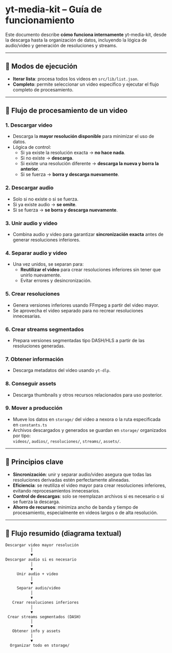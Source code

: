 # yt-media-kit – Guía de funcionamiento

Este documento describe **cómo funciona internamente** yt-media-kit, desde la descarga hasta la organización de datos, incluyendo la lógica de audio/video y generación de resoluciones y streams.

---

## 🔹 Modos de ejecución

- **Iterar lista**: procesa todos los videos en `src/lib/list.json`.  
- **Completo**: permite seleccionar un video específico y ejecutar el flujo completo de procesamiento.

---

## 🔹 Flujo de procesamiento de un video

### 1. Descargar video
- Descarga la **mayor resolución disponible** para minimizar el uso de datos.  
- Lógica de control:
  - Si ya existe la resolución exacta → **no hace nada**.  
  - Si no existe → **descarga**.  
  - Si existe una resolución diferente → **descarga la nueva y borra la anterior**.  
  - Si se fuerza → **borra y descarga nuevamente**.

### 2. Descargar audio
- Solo si no existe o si se fuerza.  
- Si ya existe audio → **se omite**.  
- Si se fuerza → **se borra y descarga nuevamente**.

### 3. Unir audio y video
- Combina audio y video para garantizar **sincronización exacta** antes de generar resoluciones inferiores.

### 4. Separar audio y video
- Una vez unidos, se separan para:
  - **Reutilizar el video** para crear resoluciones inferiores sin tener que unirlo nuevamente.  
  - Evitar errores y desincronización.

### 5. Crear resoluciones
- Genera versiones inferiores usando FFmpeg a partir del video mayor.  
- Se aprovecha el video separado para no recrear resoluciones innecesarias.

### 6. Crear streams segmentados
- Prepara versiones segmentadas tipo DASH/HLS a partir de las resoluciones generadas.

### 7. Obtener información
- Descarga metadatos del video usando `yt-dlp`.

### 8. Conseguir assets
- Descarga thumbnails y otros recursos relacionados para uso posterior.

### 9. Mover a producción
- Mueve los datos en `storage/` del video a nexora o la ruta especificada en `constants.ts`
- Archivos descargados y generados se guardan en `storage/` organizados por tipo:  
  `videos/`, `audios/`, `resoluciones/`, `streams/`, `assets/`.

---

## 🔹 Principios clave

- **Sincronización**: unir y separar audio/video asegura que todas las resoluciones derivadas estén perfectamente alineadas.  
- **Eficiencia**: se reutiliza el video mayor para crear resoluciones inferiores, evitando reprocesamientos innecesarios.  
- **Control de descargas**: solo se reemplazan archivos si es necesario o si se fuerza la descarga.  
- **Ahorro de recursos**: minimiza ancho de banda y tiempo de procesamiento, especialmente en videos largos o de alta resolución.

---

## 🔹 Flujo resumido (diagrama textual)

```markdown
Descargar video mayor resolución
           │
           ▼
Descargar audio si es necesario
           │
           ▼
     Unir audio + video
           │
           ▼
     Separar audio/video
           │
           ▼
   Crear resoluciones inferiores
           │
           ▼
 Crear streams segmentados (DASH)
           │
           ▼
   Obtener info y assets
           │
           ▼
  Organizar todo en storage/
```
